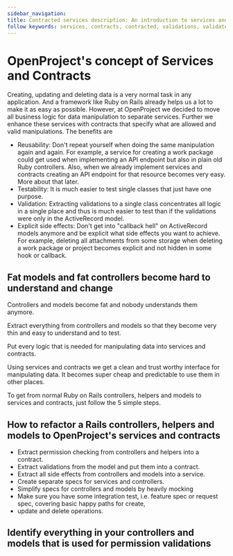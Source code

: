 ```yaml
---
sidebar_navigation:
title: Contracted services description: An introduction to services and contracts for manipulating data. robots: index,
follow keywords: services, contracts, contracted, validations, validate, create, updated, delete, destroy
---
```


# OpenProject's concept of Services and Contracts

Creating, updating and deleting data is a very normal task in any application. And a framework like Ruby on Rails
already helps us a lot to make it as easy as possible. However, at OpenProject we decided to move all business logic for
data manipulation to separate services. Further we enhance these services with contracts that specify what are allowed
and valid manipulations. The benefits are

- Reusability: Don't repeat yourself when doing the same manipulation again and again. For example, a service for
  creating a work package could get used when implementing an API endpoint but also in plain old Ruby controllers. Also,
  when we already implement services and contracts creating an API endpoint for that resource becomes very easy. More
  about that later.
- Testability: It is much easier to test single classes that just have one purpose.
- Validation: Extracting validations to a single class concentrates all logic in a single place and thus is much easier
  to test than if the validations were only in the ActiveRecord model.
- Explicit side effects: Don't get into "callback hell" on ActiveRecord models anymore and be explicit what side effects
  you want to achieve. For example, deleting all attachments from some storage when deleting a work package or project
  becomes explicit and not hidden in some hook or callback.

## Fat models and fat controllers become hard to understand and change

Controllers and models become fat and nobody understands them anymore.

Extract everything from controllers and models so that they become very thin and easy to understand and to test.

Put every logic that is needed for manipulating data into services and contracts.

Using services and contracts we get a clean and trust worthy interface for manipulating data. It becomes super cheap and
predictable to use them in other places.

To get from normal Ruby on Rails controllers, helpers and models to services and contracts, just follow the 5 simple
steps.

## How to refactor a Rails controllers, helpers and models to OpenProject's services and contracts

- Extract permission checking from controllers and helpers into a contract.
- Extract validations from the model and put them into a contract.
- Extract all side effects from controllers and models into a service.
- Create separate specs for services and controllers.
- Simplify specs for controllers and models by heavily mocking
- Make sure you have some integration test, i.e. feature spec or request spec, covering basic happy paths for create,
- update and delete operations.

## Identify everything in your controllers and models that is used for permission validations 
